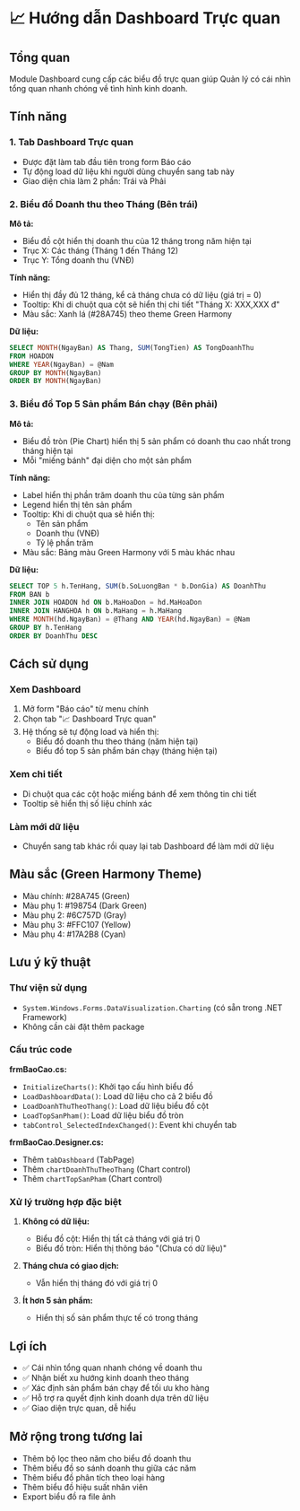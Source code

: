 # 📈 Hướng dẫn Dashboard Trực quan

## Tổng quan
Module Dashboard cung cấp các biểu đồ trực quan giúp Quản lý có cái nhìn tổng quan nhanh chóng về tình hình kinh doanh.

## Tính năng

### 1. Tab Dashboard Trực quan
- Được đặt làm tab đầu tiên trong form Báo cáo
- Tự động load dữ liệu khi người dùng chuyển sang tab này
- Giao diện chia làm 2 phần: Trái và Phải

### 2. Biểu đồ Doanh thu theo Tháng (Bên trái)
**Mô tả:**
- Biểu đồ cột hiển thị doanh thu của 12 tháng trong năm hiện tại
- Trục X: Các tháng (Tháng 1 đến Tháng 12)
- Trục Y: Tổng doanh thu (VNĐ)

**Tính năng:**
- Hiển thị đầy đủ 12 tháng, kể cả tháng chưa có dữ liệu (giá trị = 0)
- Tooltip: Khi di chuột qua cột sẽ hiển thị chi tiết "Tháng X: XXX,XXX đ"
- Màu sắc: Xanh lá (#28A745) theo theme Green Harmony

**Dữ liệu:**
```sql
SELECT MONTH(NgayBan) AS Thang, SUM(TongTien) AS TongDoanhThu
FROM HOADON
WHERE YEAR(NgayBan) = @Nam
GROUP BY MONTH(NgayBan)
ORDER BY MONTH(NgayBan)
```

### 3. Biểu đồ Top 5 Sản phẩm Bán chạy (Bên phải)
**Mô tả:**
- Biểu đồ tròn (Pie Chart) hiển thị 5 sản phẩm có doanh thu cao nhất trong tháng hiện tại
- Mỗi "miếng bánh" đại diện cho một sản phẩm

**Tính năng:**
- Label hiển thị phần trăm doanh thu của từng sản phẩm
- Legend hiển thị tên sản phẩm
- Tooltip: Khi di chuột qua sẽ hiển thị:
  - Tên sản phẩm
  - Doanh thu (VNĐ)
  - Tỷ lệ phần trăm
- Màu sắc: Bảng màu Green Harmony với 5 màu khác nhau

**Dữ liệu:**
```sql
SELECT TOP 5 h.TenHang, SUM(b.SoLuongBan * b.DonGia) AS DoanhThu
FROM BAN b
INNER JOIN HOADON hd ON b.MaHoaDon = hd.MaHoaDon
INNER JOIN HANGHOA h ON b.MaHang = h.MaHang
WHERE MONTH(hd.NgayBan) = @Thang AND YEAR(hd.NgayBan) = @Nam
GROUP BY h.TenHang
ORDER BY DoanhThu DESC
```

## Cách sử dụng

### Xem Dashboard
1. Mở form "Báo cáo" từ menu chính
2. Chọn tab "📈 Dashboard Trực quan"
3. Hệ thống sẽ tự động load và hiển thị:
   - Biểu đồ doanh thu theo tháng (năm hiện tại)
   - Biểu đồ top 5 sản phẩm bán chạy (tháng hiện tại)

### Xem chi tiết
- Di chuột qua các cột hoặc miếng bánh để xem thông tin chi tiết
- Tooltip sẽ hiển thị số liệu chính xác

### Làm mới dữ liệu
- Chuyển sang tab khác rồi quay lại tab Dashboard để làm mới dữ liệu

## Màu sắc (Green Harmony Theme)
- Màu chính: #28A745 (Green)
- Màu phụ 1: #198754 (Dark Green)
- Màu phụ 2: #6C757D (Gray)
- Màu phụ 3: #FFC107 (Yellow)
- Màu phụ 4: #17A2B8 (Cyan)

## Lưu ý kỹ thuật

### Thư viện sử dụng
- `System.Windows.Forms.DataVisualization.Charting` (có sẵn trong .NET Framework)
- Không cần cài đặt thêm package

### Cấu trúc code
**frmBaoCao.cs:**
- `InitializeCharts()`: Khởi tạo cấu hình biểu đồ
- `LoadDashboardData()`: Load dữ liệu cho cả 2 biểu đồ
- `LoadDoanhThuTheoThang()`: Load dữ liệu biểu đồ cột
- `LoadTopSanPham()`: Load dữ liệu biểu đồ tròn
- `tabControl_SelectedIndexChanged()`: Event khi chuyển tab

**frmBaoCao.Designer.cs:**
- Thêm `tabDashboard` (TabPage)
- Thêm `chartDoanhThuTheoThang` (Chart control)
- Thêm `chartTopSanPham` (Chart control)

### Xử lý trường hợp đặc biệt
1. **Không có dữ liệu:**
   - Biểu đồ cột: Hiển thị tất cả tháng với giá trị 0
   - Biểu đồ tròn: Hiển thị thông báo "(Chưa có dữ liệu)"

2. **Tháng chưa có giao dịch:**
   - Vẫn hiển thị tháng đó với giá trị 0

3. **Ít hơn 5 sản phẩm:**
   - Hiển thị số sản phẩm thực tế có trong tháng

## Lợi ích
- ✅ Cái nhìn tổng quan nhanh chóng về doanh thu
- ✅ Nhận biết xu hướng kinh doanh theo tháng
- ✅ Xác định sản phẩm bán chạy để tối ưu kho hàng
- ✅ Hỗ trợ ra quyết định kinh doanh dựa trên dữ liệu
- ✅ Giao diện trực quan, dễ hiểu

## Mở rộng trong tương lai
- Thêm bộ lọc theo năm cho biểu đồ doanh thu
- Thêm biểu đồ so sánh doanh thu giữa các năm
- Thêm biểu đồ phân tích theo loại hàng
- Thêm biểu đồ hiệu suất nhân viên
- Export biểu đồ ra file ảnh
